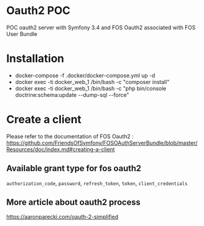 Oauth2 POC
========================
POC oauth2 server with Symfony 3.4 and FOS Oauth2 associated with FOS User Bundle

# Installation
- docker-compose -f .docker/docker-compose.yml up -d
- docker exec -ti docker_web_1 /bin/bash -c "composer install"
- docker exec -ti docker_web_1 /bin/bash -c "php bin/console doctrine:schema:update --dump-sql --force"

# Create a client
Please refer to the documentation of FOS Oauth2 : https://github.com/FriendsOfSymfony/FOSOAuthServerBundle/blob/master/Resources/doc/index.md#creating-a-client

## Available grant type for fos oauth2
`authorization_code`, `password`, `refresh_token`, `token`, `client_credentials`

## More article about oauth2 process
https://aaronparecki.com/oauth-2-simplified